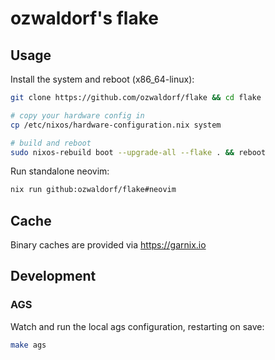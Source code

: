 # ozwaldorf's flake

## Usage

Install the system and reboot (x86_64-linux):

```sh
git clone https://github.com/ozwaldorf/flake && cd flake

# copy your hardware config in
cp /etc/nixos/hardware-configuration.nix system

# build and reboot
sudo nixos-rebuild boot --upgrade-all --flake . && reboot
```

Run standalone neovim:

```sh
nix run github:ozwaldorf/flake#neovim
```

## Cache

Binary caches are provided via https://garnix.io

## Development

### AGS

Watch and run the local ags configuration, restarting on save:

```bash
make ags
```
